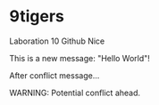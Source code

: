# 9tigers
Laboration 10
Github
Nice


This is a new message: "Hello World"!

After conflict message...

WARNING: Potential conflict ahead.

